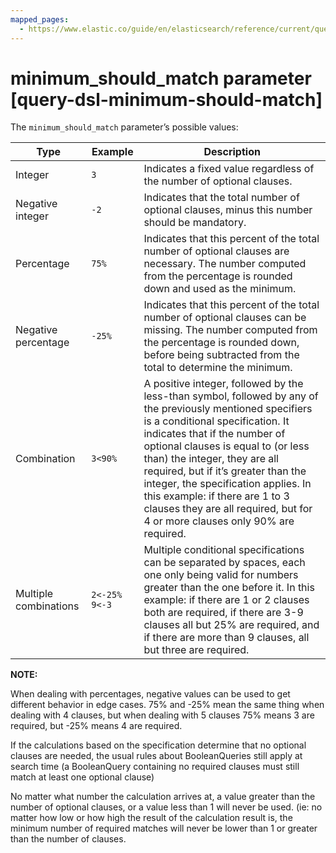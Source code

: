 ```yaml
---
mapped_pages:
  - https://www.elastic.co/guide/en/elasticsearch/reference/current/query-dsl-minimum-should-match.html
---
```


# minimum_should_match parameter [query-dsl-minimum-should-match]

The `minimum_should_match` parameter’s possible values:

| Type | Example | Description |
| --- | --- | --- |
| Integer | `3` | Indicates a fixed value regardless of the number of optional clauses. |
| Negative integer | `-2` | Indicates that the total number of optional clauses, minus this number should be mandatory. |
| Percentage | `75%` | Indicates that this percent of the total number of optional clauses are necessary. The number computed from the percentage is rounded down and used as the minimum. |
| Negative percentage | `-25%` | Indicates that this percent of the total number of optional clauses can be missing. The number computed from the percentage is rounded down, before being subtracted from the total to determine the minimum. |
| Combination | `3<90%` | A positive integer, followed by the less-than symbol, followed by any of the previously mentioned specifiers is a conditional specification. It indicates that if the number of optional clauses is equal to (or less than) the integer, they are all required, but if it’s greater than the integer, the specification applies. In this example: if there are 1 to 3 clauses they are all required, but for 4 or more clauses only 90% are required. |
| Multiple combinations | `2<-25% 9<-3` | Multiple conditional specifications can be separated by spaces, each one only being valid for numbers greater than the one before it. In this example: if there are 1 or 2 clauses both are required, if there are 3-9 clauses all but 25% are required, and if there are more than 9 clauses, all but three are required. |

**NOTE:**

When dealing with percentages, negative values can be used to get different behavior in edge cases. 75% and -25% mean the same thing when dealing with 4 clauses, but when dealing with 5 clauses 75% means 3 are required, but -25% means 4 are required.

If the calculations based on the specification determine that no optional clauses are needed, the usual rules about BooleanQueries still apply at search time (a BooleanQuery containing no required clauses must still match at least one optional clause)

No matter what number the calculation arrives at, a value greater than the number of optional clauses, or a value less than 1 will never be used. (ie: no matter how low or how high the result of the calculation result is, the minimum number of required matches will never be lower than 1 or greater than the number of clauses.

